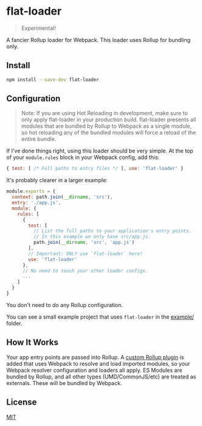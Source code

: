 # flat-loader

> Experimental!

A fancier Rollup loader for Webpack. This loader uses Rollup for bundling only.

## Install

```bash
npm install --save-dev flat-loader
```

## Configuration

> Note: If you are using Hot Reloading in development, make sure to only apply
> flat-loader in your production build. flat-loader presents all modules that
> are bundled by Rollup to Webpack as a single module, so hot reloading any of
> the bundled modules will force a reload of the entire bundle.

If I've done things right, using this loader should be very simple. At the top
of your `module.rules` block in your Webpack config, add this:

```js
{ test: [ /* Full paths to entry files */ ], use: 'flat-loader' }
```

It's probably clearer in a larger example:

```js
module.exports = {
  context: path.join(__dirname, 'src'),
  entry: './app.js',
  module: {
    rules: [
      {
        test: [
          // List the full paths to your application's entry points.
          // In this example we only have src/app.js.
          path.join(__dirname, 'src', 'app.js')
        ],
        // Important: ONLY use `flat-loader` here!
        use: 'flat-loader'
      },
      // No need to touch your other loader configs.
      ...
    ]
  }
}
```

You don't need to do any Rollup configuration.

You can see a small example project that uses `flat-loader` in the
[example/](./example) folder.

## How It Works

Your app entry points are passed into Rollup. A [custom Rollup plugin](./webpack-plugin)
is added that uses Webpack to resolve and load imported modules, so your Webpack
resolver configuration and loaders all apply. ES Modules are bundled by Rollup,
and all other types (UMD/CommonJS/etc) are treated as externals. These will be
bundled by Webpack.

## License

[MIT][]

[MIT]: ./LICENSE
